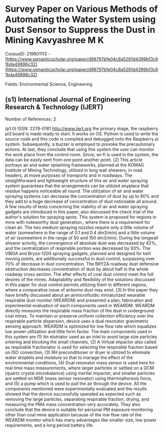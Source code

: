 # Survey Paper on Various Methods of Automating the Water System using Dust Sensor to Suppress the Dust in Mining Kavyashree M K

CorpusID: 219901113 - [https://www.semanticscholar.org/paper/d98797bfe04c8a5261d4399bf3c61bda49896c32](https://www.semanticscholar.org/paper/d98797bfe04c8a5261d4399bf3c61bda49896c32)

Fields: Environmental Science, Engineering

## (s1) International Journal of Engineering Research & Technology (IJERT)
Number of References: 2

(p1.0) ISSN: 2278-0181 http://www.ijert.org the primary stage, the raspberry pi3 board is made ready to start. It works on OS. Python is used to write the source code and this code is compiled and debugged onto the Raspberry pi system. Subsequently, a buzzer is employed to provoke the precautionary actions. At last, they conclude that using this system the user can monitor the work place from the control room. Since, wi-fi is used in the system, the data can be easily sent from one point another point. [2] This article portrays air and water splashing frameworks, planned at the KOMAG Institute of Mining Technology, utilized in long wall shearers, in road headers, at move purposes of transports and in roadways. The straightforward and lightweight structure of this air and water spraying system guarantees that the arrangements can be utilized anyplace that residue happens noticeable all round. The utilization of air and water spraying systems can decrease the concentration of dust by up to 80% and they add to a huge decrease of concentration of dust noticeable all around. A few results of tests concerning the viability of air and water spraying gadgets are introduced in this paper, also discussed the check trial of the author's solution for spraying spots. This system is proposed for regions in mine with noteworthy dust generation., where there is a requirement for clean air. The two medium spraying nozzles require only a little volume of water (somewhere in the range of 0.1 and 0.4 dm3/min) and a little volume of air (somewhere in the range of 50 and 150 dm3/min). During the longwall shearer activity, the convergence of absolute dust was decreased by 42%, and the centralization of respirable portion was decreased by 93%. The VIRGA and Bryza-1200 spraying gadgets, planned and designed for belt moving points, are additionally successful in dust control, surpassing over 70% of decrease in dust concentration. The BRYZA roadway dust defensive obstruction decreases concentration of dust by about half in the whole roadway cross section. The after effects of coal dust control meet the full desires of the mines. Adaptability and flexibility of the solutions discussed in this paper for dust control permits utilizing them in different regions, where a comparative issue of airborne dust may exist. [3] In this paper they have briefly discussed about an airmicrofluidic miniaturized wearable respirable dust monitor (WEARDM) and presented a plan, fabrication and experimental evaluation of each components used in WEARDM. WEARDM directly measures the respirable mass fraction of the dust in underground coal mines. To maintain or preserve uniform collection efficiency over the respirable particle dispersion, device uses a dual resonator gravimetric sensing approach. WEARDM is optimized for low flow rate which equalizes low power utilization and little form factor. The main components used in this system are (1) An elutriator used as an inlet to avoid large size particles entering and blocking the small channels, (2) A Virtual impactor also called as respirable fractionator is used for selecting the respirable fraction based on ISO convection, (3) RH preconditioner or dryer is utilized to eliminate water droplets and moisture so that to manage the effect of the environmental conditions, (4) Dual resonator mass sensor is used here for real time mass measurements, where larger particles or settled on a QCM (quartz crystal microbalance) using inertial impactor, and smaller particles are settled on MSR (mass sensor resonator) using thermophoresis force, and (5) a pump which is used to pull the air through the device. All the components mentioned were experimentally evaluated and the results showed that the device successfully operated as expected such as removing the large particles, separating respirable fraction, drying, and measuring the PM4 mass concentration very accurately. They also conclude that the device is suitable for personal PM exposure monitoring other than coal mine application because of the low flow rate of the WEARDM monitor which has many advantages like smaller size, low power requirements, and a long period battery life.
